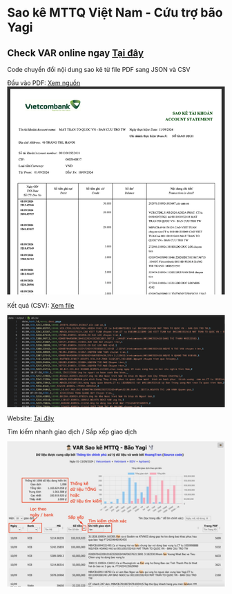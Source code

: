 # Sao kê MTTQ Việt Nam - Cứu trợ bão Yagi

## Check VAR online ngay [Tại đây](https://hoangtran0410.github.io/saoke_yagi/web/)

Code chuyển đổi nội dung sao kê từ file PDF sang JSON và CSV

Đầu vào PDF: [Xem nguồn](./data/input/)
![pdf](./screenshot/pdf.png)

Kết quả (CSV): [Xem file](./data/output/)

![csv](./screenshot/csv.png)

Website: [Tại đây](https://hoangtran0410.github.io/saoke_yagi/web/)

Tìm kiếm nhanh giao dịch / Sắp xếp giao dịch

![web](./screenshot/web.png)
